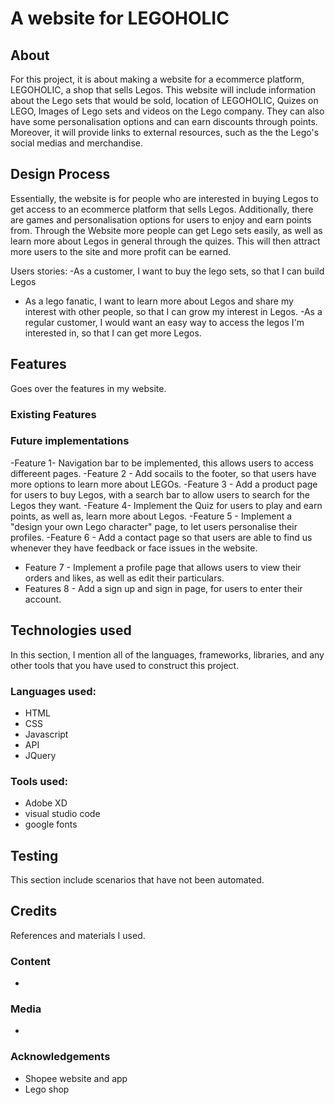 # A website for LEGOHOLIC 
## About

 For this project, it is about making a website for a ecommerce platform, LEGOHOLIC, a shop that sells Legos.
 This website will include information about the Lego sets that would be sold, location of LEGOHOLIC, Quizes on LEGO, Images of Lego sets and videos on the Lego company. They can also have some personalisation options and can earn discounts through points. Moreover, it will provide links to external resources, such as the the Lego's social medias and merchandise.


## Design Process

Essentially, the website is for people who are interested in buying Legos to get access to an ecommerce platform that sells Legos. Additionally, there are games and personalisation options for users to enjoy and earn points from. Through the Website more people can get Lego sets easily, as well as learn more about Legos in general through the quizes. This will then attract more users to the site and more profit can be earned.

Users stories:
-As a customer, I want to buy the lego sets, so that I can build Legos
- As a lego fanatic, I want to learn more about Legos and share my interest with other people, so that I can grow my interest in Legos.
-As a regular customer, I would want an easy way to access the legos I'm interested in, so that I can get more Legos.

## Features

Goes over the features in my website.

### Existing Features
### Future implementations
-Feature 1- Navigation bar to be implemented, this allows users to access differeent pages.
-Feature 2 - Add socails to the footer, so that users have more options to learn more about LEGOs.
-Feature 3 - Add a product page for users to buy Legos, with a search bar to allow users to search for the Legos they want.
-Feature 4- Implement the Quiz for users to play and earn points, as well as, learn more about Legos.
-Feature 5 - Implement a "design your own Lego character" page, to let users personalise their profiles.
-Feature 6 - Add a contact page so that users are able to find us whenever they have feedback or face issues in the website.
- Feature 7 - Implement a profile page that allows users to view their orders and likes, as well as edit their particulars.
- Features 8 - Add a sign up and sign in page, for users to enter their account.


## Technologies used

In this section, I mention all of the languages, frameworks, libraries, and any other tools that you have used to construct this project. 

 ### Languages used:
- HTML
- CSS
- Javascript
- API
- JQuery
 ### Tools used:
- Adobe XD
- visual studio code
- google fonts


## Testing
 This section include scenarios that have not been automated.

 
## Credits
 References and materials I used. 

 ### Content
  - 
 ### Media
  - 
 ### Acknowledgements 
  - Shopee website and app
  - Lego shop